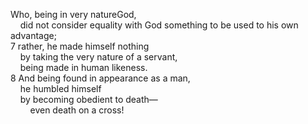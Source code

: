 

Who, being in very natureGod,  
    did not consider equality with God something to be used to his own advantage;  
7 rather, he made himself nothing  
    by taking the very nature of a servant,  
    being made in human likeness.  
8 And being found in appearance as a man,  
    he humbled himself  
    by becoming obedient to death—  
        even death on a cross!